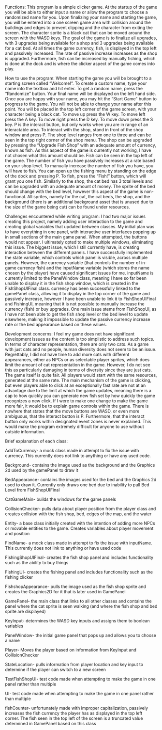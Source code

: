 Functions:
This program is a simple clicker game. At the startup of the game you will be able to either input a name or allow the program to choose a randomized name for you. Upon finalizing your name and starting the game, you will be entered into a one screen game area with collision around the buildings and edges to prevent clipping and the character from exiting the screen. The character sprite is a black cat that can be moved around the screen with the WASD keys. The goal of the game is to finalize all upgrades, with 3 upgrades being available for a shop and 3 upgrades being available for a cat bed. At all times the game currency, fish, is displayed in the top left and passively increased. The rate of passive increase increases as the shop is upgraded. Furthermore, fish can be increased by manually fishing, which is done at the dock and is where the clicker aspect of the game comes into play. 

How to use the program:
When starting the game you will be brought to a starting screen called “Welcome!”. To create a custom name, type your name into the textbox and hit enter. To get a random name, press the “Randomize” button. Your final name will be displayed on the left hand side. Once you are happy with your name, you may hit the “Start Game” button to progress to the game. You will not be able to change your name after this point. You will be placed in the top left corner of the game screen, with your character being a black cat. To move up press the W key. To move left press the A key. To move right press the D key. To move down press the S key. P is the interact button, but only works when you are in range of an interactable area. To interact with the shop, stand in front of the shop window and press P. The shop level ranges from one to three and can be seen in the top right corner of the shop menu. The shop can be upgraded by pressing the “Upgrade Fish Shop” with an adequate amount of currency, known as fish. As this aspect of the game is currently not working, I have not chosen what this amount should be. Fish can be seen in the top left of the game. The number of fish you have passively increases at a rate based on your shop level. To manually increase the number of fish you have, you will have to fish. You can open up the fishing menu by standing on the edge of the dock and pressing P. To fish, press the “Fish!” button, which will grant you one fish. Similarly to the shop, the cat bed has 3 total levels and can be upgraded with an adequate amount of money. The sprite of the bed should change with the bed level, however this aspect of the game is non-functional. All sprites, namely for the cat, the cat beds, the shop, and the background (there is an additional background asset that is unused due to the size of the game being cut) can be found under resources. 

Challenges encountered while writing program:
I had two major issues creating this project, namely adding user interaction to the game and creating global variables that updated between classes. My initial plan was to have everything in one panel, with interactive user interfaces popping up in small sections of the main game panel. When attempted, the buttons would not appear. I ultimately opted to make multiple windows, eliminating this issue. The biggest issue, which I still currently have, is creating interaction between the different panels. I have successfully implemented the state variable, which controls which panel is visible, across multiple panels. However, the currency variable (that controls the number of in-game currency fish) and the inputName variable (which stores the name chosen by the player) have caused significant issues for me. inputName is currently limited to the PanelWindow class, meaning I have so far been unable to display it in the fish shop window, which is created in the FishShopUIFinal class. currency has been successfully linked to the gamePanel class, allowing it to display in the top corner of the game and passively increase, however I have been unable to link it to FishShopUIFinal and FishingUI, meaning that it is not possible to manually increase the currency (fish) or buy upgrades. One main issue stems from FishShopUI, as I have not been able to get the fish shop level or the bed level to update elsewhere, making it impossible to update the passive currency increase rate or the bed appearance based on these values. 

Development concerns:
I feel my game does not have significant development issues as the content is too simplistic to address such topics. In terms of character representation, there are only two cats. As a game with just cats and no people, human diversity does not seem to be an issue. Regrettably, I did not have time to add more cats with different appearances, either as NPCs or as selectable player sprites, which does limit the amount of cat representation in the game. However, I do not see this as particularly damaging in terms of diversity since they are just cats. The game itself is quite fair. All players would start with the same resources, generated at the same rate. The main mechanism of the game is clicking, but even players able to click at an exceptionally fast rate are not at an advantage due to the limit at which the game updates, meaning there is a cap to how quickly you can generate new fish set by how quickly the game recognizes a new click. If I were to make one change to make the game more fair, it would be to explain game controls within the game. There is nowhere that states that the move buttons are WASD, or even more ambiguous, that the interact button is P. Furthermore, that the interact button only works within designated event zones is never explained. This would make the program extremely difficult for anyone to use without outside information. 

Brief explanation of each class:

AddToCurrency- a mock class made in attempt to fix the issue with currency. This currently does not link to anything or have any used code. 

Background- contains the image used as the background and the Graphics 2d used by the gamePanel to draw it

BedAppearance- contains the images used for the bed and the Graphics 2d used to draw it. Currently only draws one bed due to inability to pull Bed Level from FishShopUIFinal

CatGameMain- builds the windows for the game panels 

CollisionChecker- pulls data about player position from the player class and creates collision with the fish shop, bed, edges of the map, and the water

Entity- a base class initially created with the intention of adding more NPCs or movable entities to the game. Creates variables about player movement and position

FindName- a mock class made in attempt to fix the issue with inputName. This currently does not link to anything or have used code

FishingShopUIFinal- creates the fish shop panel and includes functionality such as the ability to buy things 

FishingUI- creates the fishing panel and includes functionality such as the fishing clicker

FishshopAppearance- pulls the image used as the fish shop sprite and creates the Graphics2D for it that is later used in GamePanel

GamePanel- the main class that links to all other classes and contains the panel where the cat sprite is seen walking (and where the fish shop and bed sprite are displayed)

KeyInput- determines the WASD key inputs and assigns them to boolean variables

PanelWindow- the initial game panel that pops up and allows you to choose a name

Player- Moves the player based on information from KeyInput and CollisionChecker

StateLocation- pulls information from player location and key input to determine if the player can switch to a new screen

TestFishShopUI- test code made when attempting to make the game in one panel rather than multiple

UI- test code made when attempting to make the game in one panel rather than multiple

fishCounter- unfortunately made with improper capitalization, passively increases the fish currency the player has as displayed in the top left corner. The fish seen in the top left of the screen is a truncated value determined in GamePanel based on this class
